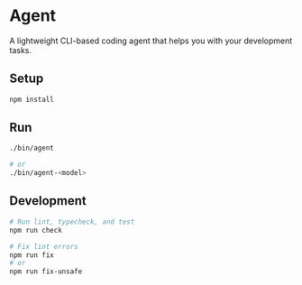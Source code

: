 # Agent

A lightweight CLI-based coding agent that helps you with your development tasks.

## Setup

```sh
npm install
```

## Run

```sh
./bin/agent

# or
./bin/agent-<model>
```

## Development

```sh
# Run lint, typecheck, and test
npm run check

# Fix lint errors
npm run fix
# or
npm run fix-unsafe
```
